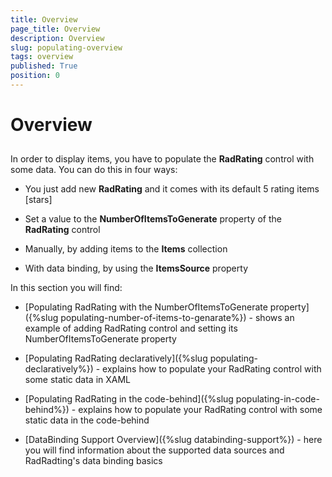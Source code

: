 ```yaml
---
title: Overview
page_title: Overview
description: Overview
slug: populating-overview
tags: overview
published: True
position: 0
---
```


# Overview



## 

In order to display items, you have to populate the __RadRating__ control with some data. You can do this in four ways:
		

* You just add new __RadRating__ and it comes with its default 5 rating items [stars]
		  

* Set a value to the __NumberOfItemsToGenerate__ property of the __RadRating__ control
		  

* Manually, by adding items to the __Items__ collection
		  

* With data binding, by using the __ItemsSource__ property
		  

In this section you will find:

* [Populating RadRating with the NumberOfItemsToGenerate property]({%slug populating-number-of-items-to-genarate%}) - shows an example of adding RadRating control and setting its NumberOfItemsToGenerate property
		  

* [Populating RadRating declaratively]({%slug populating-declaratively%}) - explains how to populate your RadRating control with some static data in XAML
		  

* [Populating RadRating in the code-behind]({%slug populating-in-code-behind%}) - explains how to populate your RadRating control with some static data in the code-behind
		  

* [DataBinding Support Overview]({%slug databinding-support%}) - here you will find information about the supported data sources and RadRadting's data binding basics
		  
